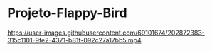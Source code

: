 # Projeto-Flappy-Bird

https://user-images.githubusercontent.com/69101674/202872383-315c1101-9fe2-4371-b81f-092c27a17bb5.mp4

